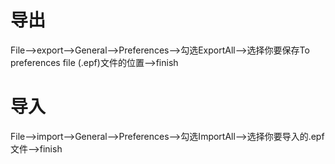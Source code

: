 # 导出
File-->export-->General-->Preferences-->勾选ExportAll-->选择你要保存To preferences file (.epf)文件的位置-->finish

# 导入
File-->import-->General-->Preferences-->勾选ImportAll-->选择你要导入的.epf文件-->finish
